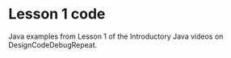 # Lesson 1 code
Java examples from Lesson 1 of the Introductory Java videos on DesignCodeDebugRepeat.
